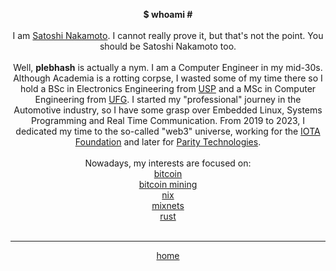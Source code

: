 <center>

  <b> $ whoami # </b>
  <br><br>
  I am <a href="http://bitcoin.org/bitcoin.pdf" target="_blank">Satoshi Nakamoto</a>. I cannot really prove it, but that's not the point. You should be Satoshi Nakamoto too.
  <br><br>
  Well, <b>plebhash</b> is actually a nym. I am a Computer Engineer in my mid-30s. Although Academia is a rotting corpse, I wasted some of my time there so I hold a BSc in Electronics Engineering from <a href="https://www5.usp.br" target="_blank">USP</a> and a MSc in Computer Engineering from <a href="https://ufg.br" target="_blank">UFG</a>. I started my "professional" journey in the Automotive industry, so I have some grasp over Embedded Linux, Systems Programming and Real Time Communication. From 2019 to 2023, I dedicated my time to the so-called "web3" universe, working for the <a href="https://iota.org" target="_blank">IOTA Foundation</a> and later for <a href="https://parity.io" target="_blank">Parity Technologies</a>.
  <br><br>
  Nowadays, my interests are focused on: <br>
  <a href="http://bitcoin.org" target="_blank">bitcoin</a><br>
  <a href="http://stratumprotocol.org" target="_blank">bitcoin mining</a><br>
  <a href="https://nixos.org" target="_blank">nix</a><br>
  <a href="https://paritytech.github.io/mixnet-spec/" target="_blank">mixnets</a><br>
  <a href="https://rust-lang.org" target="_blank">rust</a><br>
  <br>
  <hr>

  <a href="../index.html">home</a>

</center>
